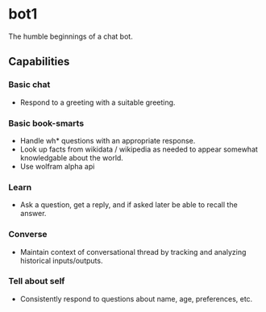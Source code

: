 # bot1
The humble beginnings of a chat bot.

## Capabilities

### Basic chat
* Respond to a greeting with a suitable greeting.

### Basic book-smarts
* Handle wh* questions with an appropriate response.
* Look up facts from wikidata / wikipedia as needed to appear somewhat knowledgable about the world.
* Use wolfram alpha api

### Learn
* Ask a question, get a reply, and if asked later be able to recall the answer.

### Converse
* Maintain context of conversational thread by tracking and analyzing historical inputs/outputs.

### Tell about self
* Consistently respond to questions about name, age, preferences, etc.

